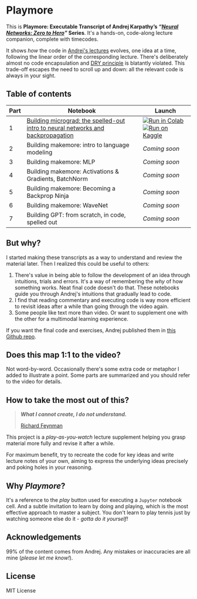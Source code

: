 # Playmore

This is **Playmore: Executable Transcript of Andrej Karpathy’s _“[Neural Networks: Zero to Hero](https://www.youtube.com/playlist?list=PLAqhIrjkxbuWI23v9cThsA9GvCAUhRvKZ)”_ Series**. It's a hands-on, code-along lecture companion, complete with timecodes.

It shows _how_ the code in [Andrej's lectures](https://karpathy.ai/zero-to-hero.html) evolves, one idea at a time, following the linear order of the corresponding lecture. There's deliberately almost no code encapsulation and [DRY principle](https://en.wikipedia.org/wiki/Don%27t_repeat_yourself) is blatantly violated. This trade-off escapes the need to scroll up and down: all the relevant code is always in your sight.

## Table of contents

| Part | Notebook                    | Launch |
|------|-------------------------|---------------|
| 1    | [Building micrograd: the spelled-out intro to neural networks and backpropagation](playmore_p1_building_micrograd.ipynb) | [![Run in Colab](https://colab.research.google.com/assets/colab-badge.svg)](https://colab.research.google.com/github/non-euclidian/playmore/blob/master/playmore_p1_building_micrograd.ipynb) [![Run on Kaggle](https://kaggle.com/static/images/open-in-kaggle.svg)](https://www.kaggle.com/welcome?source=https://gitlab.com/non-euclidian/playmore/-/raw/master/playmore_p1_building_micrograd.ipynb)|
| 2    | Building makemore: intro to language modeling   | _Coming soon_ |
| 3    | Building makemore: MLP | _Coming soon_ |
| 4    | Building makemore: Activations & Gradients, BatchNorm | _Coming soon_ |
| 5    | Building makemore: Becoming a Backprop Ninja         | _Coming soon_ |
| 6    | Building makemore: WaveNet  | _Coming soon_ |
| 7    | Building GPT: from scratch, in code, spelled out  | _Coming soon_ |

## But why?

I started making these transcripts as a way to understand and review the material later. Then I realized this could be useful to others:
   
1. There's value in being able to follow the development of an idea through intuitions, trials and errors. It's a way of remembering the _why_ of how something works. Neat final code doesn't do that. These notebooks guide you through Andrej's intuitions that gradually lead to code.
2. I find that reading commentary and executing code is way more efficient to revisit ideas after a while than going through the video again.
3. Some people like text more than video. Or want to supplement one with the other for a multimodal learning experience.


If you want the final code and exercises, Andrej published them in [this Github repo](https://github.com/karpathy/nn-zero-to-hero/tree/master).

## Does this map 1:1 to the video?

Not word-by-word. Occasionally there's some extra code or metaphor I added to illustrate a point. Some parts are summarized and you should refer to the video for details. 

## How to take the most out of this?

> **_What I cannot create, I do not understand._**
>
> [Richard Feynman](https://journals.biologists.com/jcs/article/130/18/2941/56386/What-I-cannot-create-I-do-not-understand)

This project is a _play-as-you-watch_ lecture supplement helping you grasp material more fully and revise it after a while.

For maximum benefit, try to recreate the code for key ideas and write lecture notes of your own, aiming to express the underlying ideas precisely and poking holes in your reasoning.

## Why _Playmore_?

It's a reference to the _play_ button used for executing a `Jupyter` notebook cell. And a subtle invitation to learn by doing and playing, which is the most effective approach to master a subject. You don't learn to play tennis just by watching someone else do it - _gotta do it yourself!_

## Acknowledgements

99% of the content comes from Andrej. Any mistakes or inaccuracies are all mine (_please let me know!_).

## License

MIT License